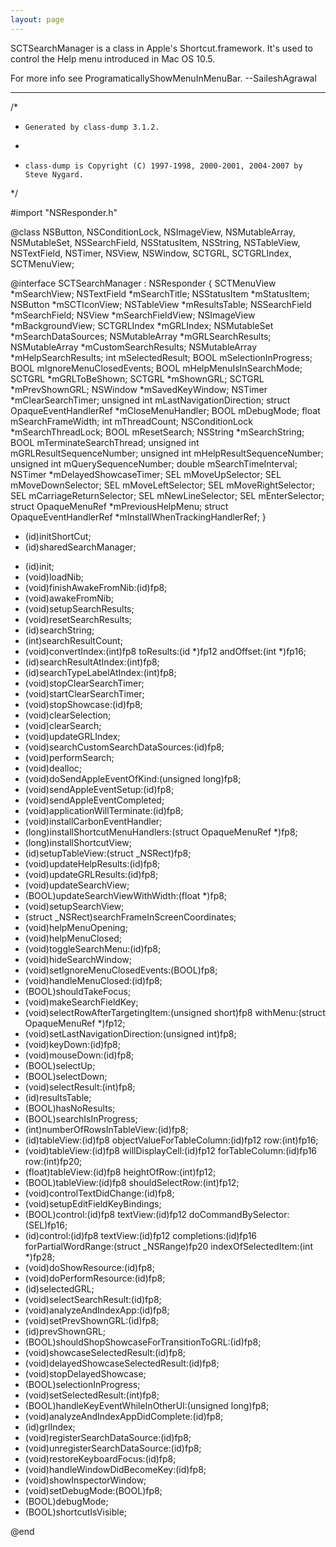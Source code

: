 ```yaml
---
layout: page
---
```


SCTSearchManager is a class in Apple's Shortcut.framework. It's used to control the Help menu introduced in Mac OS 10.5.

For more info see ProgramaticallyShowMenuInMenuBar. --SaileshAgrawal

----

    
/*
 *     Generated by class-dump 3.1.2.
 *
 *     class-dump is Copyright (C) 1997-1998, 2000-2001, 2004-2007 by Steve Nygard.
 */

#import "NSResponder.h"

@class NSButton, NSConditionLock, NSImageView, NSMutableArray, NSMutableSet, NSSearchField, NSStatusItem, NSString, NSTableView, NSTextField, NSTimer, NSView, NSWindow, SCTGRL, SCTGRLIndex, SCTMenuView;

@interface SCTSearchManager : NSResponder
{
    SCTMenuView *mSearchView;
    NSTextField *mSearchTitle;
    NSStatusItem *mStatusItem;
    NSButton *mSCTIconView;
    NSTableView *mResultsTable;
    NSSearchField *mSearchField;
    NSView *mSearchFieldView;
    NSImageView *mBackgroundView;
    SCTGRLIndex *mGRLIndex;
    NSMutableSet *mSearchDataSources;
    NSMutableArray *mGRLSearchResults;
    NSMutableArray *mCustomSearchResults;
    NSMutableArray *mHelpSearchResults;
    int mSelectedResult;
    BOOL mSelectionInProgress;
    BOOL mIgnoreMenuClosedEvents;
    BOOL mHelpMenuIsInSearchMode;
    SCTGRL *mGRLToBeShown;
    SCTGRL *mShownGRL;
    SCTGRL *mPrevShownGRL;
    NSWindow *mSavedKeyWindow;
    NSTimer *mClearSearchTimer;
    unsigned int mLastNavigationDirection;
    struct OpaqueEventHandlerRef *mCloseMenuHandler;
    BOOL mDebugMode;
    float mSearchFrameWidth;
    int mThreadCount;
    NSConditionLock *mSearchThreadLock;
    BOOL mResetSearch;
    NSString *mSearchString;
    BOOL mTerminateSearchThread;
    unsigned int mGRLResultSequenceNumber;
    unsigned int mHelpResultSequenceNumber;
    unsigned int mQuerySequenceNumber;
    double mSearchTimeInterval;
    NSTimer *mDelayedShowcaseTimer;
    SEL mMoveUpSelector;
    SEL mMoveDownSelector;
    SEL mMoveLeftSelector;
    SEL mMoveRightSelector;
    SEL mCarriageReturnSelector;
    SEL mNewLineSelector;
    SEL mEnterSelector;
    struct OpaqueMenuRef *mPreviousHelpMenu;
    struct OpaqueEventHandlerRef *mInstallWhenTrackingHandlerRef;
}

+ (id)initShortCut;
+ (id)sharedSearchManager;
- (id)init;
- (void)loadNib;
- (void)finishAwakeFromNib:(id)fp8;
- (void)awakeFromNib;
- (void)setupSearchResults;
- (void)resetSearchResults;
- (id)searchString;
- (int)searchResultCount;
- (void)convertIndex:(int)fp8 toResults:(id *)fp12 andOffset:(int *)fp16;
- (id)searchResultAtIndex:(int)fp8;
- (id)searchTypeLabelAtIndex:(int)fp8;
- (void)stopClearSearchTimer;
- (void)startClearSearchTimer;
- (void)stopShowcase:(id)fp8;
- (void)clearSelection;
- (void)clearSearch;
- (void)updateGRLIndex;
- (void)searchCustomSearchDataSources:(id)fp8;
- (void)performSearch;
- (void)dealloc;
- (void)doSendAppleEventOfKind:(unsigned long)fp8;
- (void)sendAppleEventSetup:(id)fp8;
- (void)sendAppleEventCompleted;
- (void)applicationWillTerminate:(id)fp8;
- (void)installCarbonEventHandler;
- (long)installShortcutMenuHandlers:(struct OpaqueMenuRef *)fp8;
- (long)installShortcutView;
- (id)setupTableView:(struct _NSRect)fp8;
- (void)updateHelpResults:(id)fp8;
- (void)updateGRLResults:(id)fp8;
- (void)updateSearchView;
- (BOOL)updateSearchViewWithWidth:(float *)fp8;
- (void)setupSearchView;
- (struct _NSRect)searchFrameInScreenCoordinates;
- (void)helpMenuOpening;
- (void)helpMenuClosed;
- (void)toggleSearchMenu:(id)fp8;
- (void)hideSearchWindow;
- (void)setIgnoreMenuClosedEvents:(BOOL)fp8;
- (void)handleMenuClosed:(id)fp8;
- (BOOL)shouldTakeFocus;
- (void)makeSearchFieldKey;
- (void)selectRowAfterTargetingItem:(unsigned short)fp8 withMenu:(struct OpaqueMenuRef *)fp12;
- (void)setLastNavigationDirection:(unsigned int)fp8;
- (void)keyDown:(id)fp8;
- (void)mouseDown:(id)fp8;
- (BOOL)selectUp;
- (BOOL)selectDown;
- (void)selectResult:(int)fp8;
- (id)resultsTable;
- (BOOL)hasNoResults;
- (BOOL)searchIsInProgress;
- (int)numberOfRowsInTableView:(id)fp8;
- (id)tableView:(id)fp8 objectValueForTableColumn:(id)fp12 row:(int)fp16;
- (void)tableView:(id)fp8 willDisplayCell:(id)fp12 forTableColumn:(id)fp16 row:(int)fp20;
- (float)tableView:(id)fp8 heightOfRow:(int)fp12;
- (BOOL)tableView:(id)fp8 shouldSelectRow:(int)fp12;
- (void)controlTextDidChange:(id)fp8;
- (void)setupEditFieldKeyBindings;
- (BOOL)control:(id)fp8 textView:(id)fp12 doCommandBySelector:(SEL)fp16;
- (id)control:(id)fp8 textView:(id)fp12 completions:(id)fp16 forPartialWordRange:(struct _NSRange)fp20 indexOfSelectedItem:(int *)fp28;
- (void)doShowResource:(id)fp8;
- (void)doPerformResource:(id)fp8;
- (id)selectedGRL;
- (void)selectSearchResult:(id)fp8;
- (void)analyzeAndIndexApp:(id)fp8;
- (void)setPrevShownGRL:(id)fp8;
- (id)prevShownGRL;
- (BOOL)shouldShopShowcaseForTransitionToGRL:(id)fp8;
- (void)showcaseSelectedResult:(id)fp8;
- (void)delayedShowcaseSelectedResult:(id)fp8;
- (void)stopDelayedShowcase;
- (BOOL)selectionInProgress;
- (void)setSelectedResult:(int)fp8;
- (BOOL)handleKeyEventWhileInOtherUI:(unsigned long)fp8;
- (void)analyzeAndIndexAppDidComplete:(id)fp8;
- (id)grlIndex;
- (void)registerSearchDataSource:(id)fp8;
- (void)unregisterSearchDataSource:(id)fp8;
- (void)restoreKeyboardFocus:(id)fp8;
- (void)handleWindowDidBecomeKey:(id)fp8;
- (void)showInspectorWindow;
- (void)setDebugMode:(BOOL)fp8;
- (BOOL)debugMode;
- (BOOL)shortcutIsVisible;

@end

